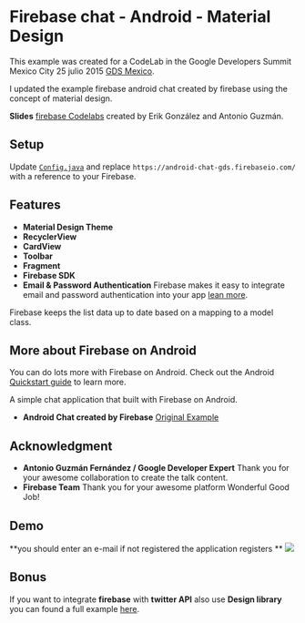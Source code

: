 # Firebase chat - Android - Material Design

This example was created for a CodeLab in the Google Developers Summit Mexico City 25 julio 2015 [GDS Mexico](https://events.withgoogle.com/gds-mexico-city-25-julio-2015/agenda/).

I updated the example firebase android chat created by firebase using the concept of material design.

 **Slides** [firebase Codelabs](https://speakerdeck.com/erikcaffrey/firebase) created by Erik González and Antonio Guzmán. 

## Setup

Update [`Config.java`](/app/src/main/java/gdg/androidtitlan/androidchatmaterialdesign/Config.java) and replace
`https://android-chat-gds.firebaseio.com/` with a reference to your Firebase.

## Features

 * **Material Design Theme**
 * **RecyclerView**
 * **CardView**
 * **Toolbar**
 * **Fragment** 
 * **Firebase SDK**
 * **Email & Password Authentication** Firebase makes it easy to integrate email and password authentication into your app
 [lean more](https://www.firebase.com/docs/web/guide/login/password.html).
 

Firebase keeps the list data up to date based on a mapping to a model class.

## More about Firebase on Android
 
You can do lots more with Firebase on Android. Check out the Android
[Quickstart guide](https://www.firebase.com/docs/java-quickstart.html) to learn more.

A simple chat application that built with Firebase on Android.
* **Android Chat created by Firebase** [Original Example](https://github.com/firebase/AndroidChat)

## Acknowledgment
 * **Antonio Guzmán Fernández / Google Developer Expert** Thank you for your awesome collaboration to create the talk content.
 * **Firebase Team** Thank you for your awesome platform Wonderful Good Job!
 
## Demo
   **you should enter an e-mail if not registered the application registers **
![](https://aa1a5cf3c6e3569b77b29843c3f5b6ba8b369090.googledrive.com/host/0B9hNKr5AY4xXTXktOS11VlBaemM/Telecine_2015-09-15-23-08-06.gif)

## Bonus

If you want to integrate **firebase** with **twitter API** also use **Design library** you can found a full example [here](https://github.com/erikcaffrey/DesignLibraryFirebase). 
